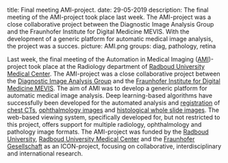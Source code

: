 title: Final meeting AMI-project.
date: 29-05-2019
description: The final meeting of the AMI-project took place last week.  The AMI-project was a close collaborative project between the Diagnostic Image Analysis Group and the Fraunhofer Institute for Digital Medicine MEVIS. With the development of a generic platform for automatic medical image analysis, the project was a succes.
picture: AMI.png
groups: diag, pathology, retina

Last week, the final meeting of the Automation in Medical Imaging (<a href=”https://www.computationalpathologygroup.eu/projects/ami/>AMI</a>)-project took place at the Radiology department of <a href=”https://www.radboudumc.nl/en/patient-care”>Radboud University Medical Center</a>. The AMI-project was a close collaborative project between the <a href=”http://www.diagnijmegen.nl/index.php/Home”>Diagnostic Image Analysis Group</a> and the <a href=”https://www.mevis.fraunhofer.de/”>Fraunhofer Institute for Digital Medicine MEVIS</a>. The aim of AMI was to develop a generic platform for automatic medical image analysis. Deep learning-based algorithms have successfully been developed for the automated analysis and <a href=”http://histokat-demo.mevis.fraunhofer.de/”>registration</a> of <a href=”https://www.ncbi.nlm.nih.gov/pubmed/29512516”>chest CTs</a>, <a href=”https://www.ncbi.nlm.nih.gov/pmc/articles/PMC5695961”/>ophthalmology images</a> and <a href=”https://ieeexplore.ieee.org/document/8447230>histological whole slide images</a>. The web-based viewing system, specifically developed for, but not restricted to this project, offers support for multiple radiology, ophthalmology and pathology image formats. The AMI-project was funded by the <a href=”https://www.ru.nl/”>Radboud University</a>, <a href=”https://www.radboudumc.nl/en/patient-care”>Radboud University Medical Center<a/> and the <a href=”https://www.mevis.fraunhofer.de/”>Fraunhofer Gesellschaft</a> as an ICON-project, focusing on collaborative, interdisciplinary and international research.
